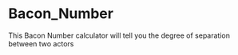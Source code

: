 # Bacon_Number
This Bacon Number calculator will tell you the degree of separation between two actors
